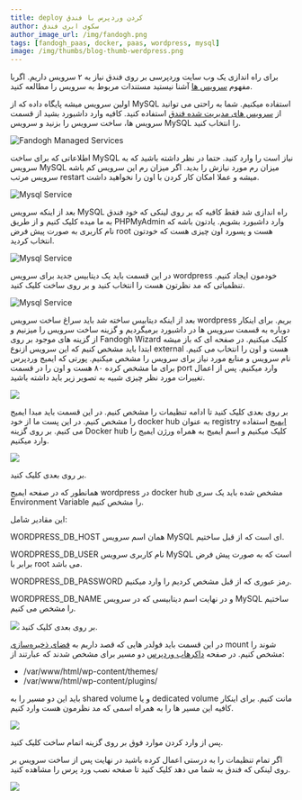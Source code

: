 ```yaml
---
title: deploy کردن وردپرس با فندق
author: سکوی ابری فندق
author_image_url: /img/fandogh.png
tags: [fandogh_paas, docker, paas, wordpress, mysql]
image: /img/thumbs/blog-thumb-werdpress.png
---
```

برای راه اندازی یک وب سایت  وردپرسی بر روی فندق نیاز به ۲ سرویس داریم.
اگربا مفهوم [سرویس ها](https://docs.fandogh.cloud/docs/services/services)
آشنا نیستید مستندات مربوط به سرویس را مطالعه کنید.


اولین سرویس میشه پایگاه داده که از MySQL استفاده میکنیم. شما به راحتی می توانید از [سرویس های مدیریت شده فندق](https://docs.fandogh.cloud/docs/managed-services/mysql-managed-service) استفاده کنید.
کافیه وارد داشبورد بشید از قسمت سرویس ها، ساخت سرویس را بزنید و سرویس MySQL را انتخاب کنید.



![Fandogh Managed Services](/img/blog/wordpress/dashboard_services.jpg "Wordpress Banner")

اطلاعاتی که برای ساخت MySQL نیاز است را وارد کنید. حتما در نظر داشته باشید که به سرویس MySQL میزان رم مورد نیازش را بدید. اگر میزان رم این سرویس کم باشه سرویس مرتب restart میشه و عملا امکان کار کردن با اون را نخواهید داشت. 

![Mysql Service](/img/blog/wordpress/mysql_service.png "Mysql Service")

بعد از اینکه سرویس MySQL راه اندازی شد فقط کافیه که بر روی لینکی که خود فندق به ما میده کلیک کنیم و از طریق PHPMyAdmin وارد داشبورد بشویم. یادتون باشه که نام کاربری به صورت پیش فرض root هست و پسورد اون چیزی هست که خودتون انتخاب کردید. 

![Mysql Service](/img/blog/wordpress/wordpress_mysql_service.png "Mysql Service")

در این قسمت باید یک دیتابیس جدید برای سرویس wordpress خودمون ایجاد کنیم. تنظمیاتی که مد نظرتون هست را انتخاب کنید و بر روی ساخت کلیک کنید. 

![Mysql Service](/img/blog/wordpress/mysql_php_myadmin.png "Mysql PhpMyAdmin")

بعد از اینکه دیتابیس ساخته شد باید سراغ ساخت سرویس wordpress بریم. برای اینکار دوباره به قسمت سرویس ها در داشبورد
برمیگردیم و گزینه ساخت سرویس را میزنیم و از گزینه های موجود بر روی Fandogh Wizard کلیک میکنیم. در صفحه ای
که باز میشه ابتدا باید مشخص کنیم که این سرویس ازنوع external هست و اون را انتخاب می کنیم. نام سرویس و منابع مورد
نیاز برای سرویس را مشخص میکنیم. پورتی که ایمیج وردپرس برای ما مشخص کرده ۸۰ هست و اون را در قسمت port وارد
میکنیم. پس از اعمال تغییرات مورد نظر چیزی شبیه به تصویر زیر باید داشته باشید.

![](/img/blog/wordpress/service_wizard_name.png)

بر روی بعدی کلیک کنید تا ادامه تنظیمات را مشخص کنیم.
در این قسمت باید مبدا ایمیج را مشخص کنیم. در این پست ما از خود docker hub به عنوان registry [ایمیج](https://hub.docker.com/_/wordpress) استفاده می کنیم. بر روی گزینه Docker hub کلیک میکنیم و اسم ایمیج به همراه ورژن ایمیج را وارد میکنیم.

![](/img/blog/wordpress/wizard_image_section.png )

 بر روی بعدی کلیک کنید.

همانطور که در صفحه ایمیج wordpress در docker hub مشخص شده باید یک سری Environment Variable را مشخص کنیم.

این مقادیر شامل:

WORDPRESS_DB_HOST همان اسم سرویس MySQL ای است که از قبل ساختیم.

WORDPRESS_DB_USER نام کاربری سرویس MySQL است که به صورت پیش فرض برابر با root می باشد.

WORDPRESS_DB_PASSWORD رمز عبوری که از قبل مشخص کردیم را وارد میکنیم.

WORDPRESS_DB_NAME و در نهایت اسم دیتابیسی که در سرویس MySQL ساختیم را مشخص می کنیم. 

![](/img/blog/wordpress/wizard_envs.png )
بر روی بعدی کلیک کنید.

در این قسمت باید فولدر هایی که قصد داریم به [فضای ذخیره‌سازی](https://docs.fandogh.cloud/docs/volumes/dedicated-volume) mount شوند را مشخص کنیم. در صفحه [داکرهاب وردپرس](https://hub.docker.com/_/wordpress) دو مسیر برای مشخص شدند که عبارتند از:

- /var/www/html/wp-content/themes/
- /var/www/html/wp-content/plugins/

باید این دو مسیر را به shared volume و یا dedicated volume مانت کنیم. برای اینکار کافیه این مسیر ها را به همراه اسمی که مد نظرمون هست وارد کنیم.

![](/img/blog/wordpress/wizard_mount.png )

پس از وارد کردن موارد فوق بر روی گزینه اتمام ساخت کلیک کنید.

اگر تمام تنظیمات را به درستی اعمال کرده باشید در نهایت پس از ساخت سرویس بر روی لینکی که فندق به شما می دهد کلیک کنید تا صفحه نصب ورد پرس را مشاهده کنید. 

![](/img/blog/wordpress/wordpress_installation.png )


